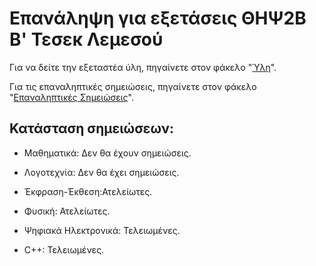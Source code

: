 # Επανάληψη για εξετάσεις ΘΗΨ2Β Β' Τεσεκ Λεμεσού

Για να δείτε την εξεταστέα ύλη, πηγαίνετε στον φάκελο "[Ύλη](https://github.com/Dimitris-Klis/techbexams2025/tree/main/Ύλη)".

Για τις επαναληπτικές σημειώσεις, πηγαίνετε στον φάκελο "[Επαναληπτικές Σημειώσεις](https://github.com/Dimitris-Klis/techbexams2025/tree/main/Επαναληπτικές%20Σημειώσεις)".

## Κατάσταση σημειώσεων:
* Μαθηματικά: Δεν θα έχουν σημειώσεις.
* Λογοτεχνία: Δεν θα έχει σημειώσεις.

* Έκφραση-Έκθεση:Ατελείωτες.
* Φυσική: Ατελείωτες.

* Ψηφιακά Ηλεκτρονικά: Τελειωμένες.
* C++: Τελειωμένες.